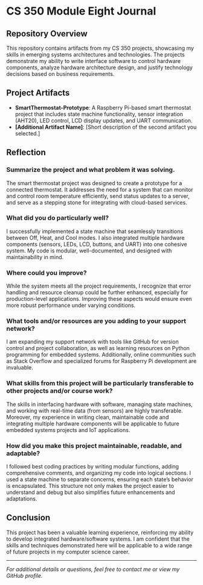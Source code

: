# CS 350 Module Eight Journal

## Repository Overview

This repository contains artifacts from my CS 350 projects, showcasing my skills in emerging systems architectures and technologies. The projects demonstrate my ability to write interface software to control hardware components, analyze hardware architecture design, and justify technology decisions based on business requirements.

## Project Artifacts

- **SmartThermostat-Prototype**: A Raspberry Pi-based smart thermostat project that includes state machine functionality, sensor integration (AHT20), LED control, LCD display updates, and UART communication.
- **[Additional Artifact Name]**: [Short description of the second artifact you selected.]

## Reflection

### Summarize the project and what problem it was solving.
The smart thermostat project was designed to create a prototype for a connected thermostat. It addresses the need for a system that can monitor and control room temperature efficiently, send status updates to a server, and serve as a stepping stone for integrating with cloud-based services.

### What did you do particularly well?
I successfully implemented a state machine that seamlessly transitions between Off, Heat, and Cool modes. I also integrated multiple hardware components (sensors, LEDs, LCD, buttons, and UART) into one cohesive system. My code is modular, well-documented, and designed with maintainability in mind.

### Where could you improve?
While the system meets all the project requirements, I recognize that error handling and resource cleanup could be further enhanced, especially for production-level applications. Improving these aspects would ensure even more robust performance under varying conditions.

### What tools and/or resources are you adding to your support network?
I am expanding my support network with tools like GitHub for version control and project collaboration, as well as learning resources on Python programming for embedded systems. Additionally, online communities such as Stack Overflow and specialized forums for Raspberry Pi development are invaluable.

### What skills from this project will be particularly transferable to other projects and/or course work?
The skills in interfacing hardware with software, managing state machines, and working with real-time data (from sensors) are highly transferable. Moreover, my experience in writing clean, maintainable code and integrating multiple hardware components will be applicable to future embedded systems projects and IoT applications.

### How did you make this project maintainable, readable, and adaptable?
I followed best coding practices by writing modular functions, adding comprehensive comments, and organizing my code into logical sections. I used a state machine to separate concerns, ensuring each state’s behavior is encapsulated. This structure not only makes the project easier to understand and debug but also simplifies future enhancements and adaptations.

## Conclusion

This project has been a valuable learning experience, reinforcing my ability to develop integrated hardware/software systems. I am confident that the skills and techniques demonstrated here will be applicable to a wide range of future projects in my computer science career.

---
*For additional details or questions, feel free to contact me or view my GitHub profile.*
